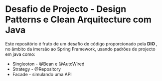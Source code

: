 <h1> Desafio de Projecto - Design Patterns e Clean Arquitecture com Java</h1>
<p> Este repositório é fruto de um desafio de código proporcionado pela <strong>DIO </strong>, no âmbito da imersão ao Spring Framework, usando padrões de projecto em java como:</p>

<ul>
<li> Singleoton - @Bean e @AutoWired</li>
<li> Strategy - @Repository </li>
<li> Facade - simulando uma API </li>
</ul> 


